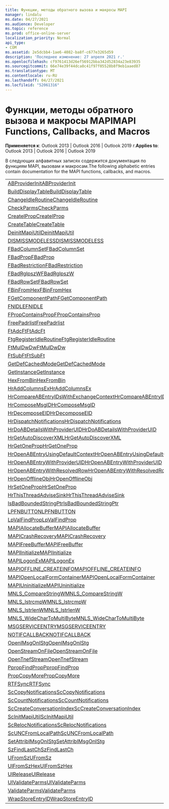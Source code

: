 ```yaml
---
title: Функции, методы обратного вызова и макросы MAPI
manager: lindalu
ms.date: 04/27/2021
ms.audience: Developer
ms.topic: reference
ms.prod: office-online-server
localization_priority: Normal
api_type:
- COM
ms.assetid: 2e5dcbb4-1ae6-4082-ba8f-c677e3265d59
description: 'Последнее изменение: 27 апреля 2021 г.'
ms.openlocfilehash: cf9761413d26ef56912bba342d52834a23e83935
ms.sourcegitcommit: 66e74e39f44dca8c41f97f05528b8f9eb1aaed87
ms.translationtype: MT
ms.contentlocale: ru-RU
ms.lasthandoff: 04/27/2021
ms.locfileid: "52061316"
---
```

# <a name="mapi-functions-callbacks-and-macros"></a><span data-ttu-id="c10ad-103">Функции, методы обратного вызова и макросы MAPI</span><span class="sxs-lookup"><span data-stu-id="c10ad-103">MAPI Functions, Callbacks, and Macros</span></span>

 
  
<span data-ttu-id="c10ad-104">**Применяется к**: Outlook 2013 | Outlook 2016 | Outlook 2019 г.</span><span class="sxs-lookup"><span data-stu-id="c10ad-104">**Applies to**: Outlook 2013 | Outlook 2016 | Outlook 2019</span></span>
  
<span data-ttu-id="c10ad-105">В следующих алфавитных записях содержится документация по функциям MAPI, вызовам и макросам.</span><span class="sxs-lookup"><span data-stu-id="c10ad-105">The following alphabetic entries contain documentation for the MAPI functions, callbacks, and macros.</span></span> 
  
|||
|:-----|:-----|
|[<span data-ttu-id="c10ad-106">ABProviderInit</span><span class="sxs-lookup"><span data-stu-id="c10ad-106">ABProviderInit</span></span>](abproviderinit.md) <br/> |[<span data-ttu-id="c10ad-107">ACCELERATEABSDI</span><span class="sxs-lookup"><span data-stu-id="c10ad-107">ACCELERATEABSDI</span></span>](accelerateabsdi.md) <br/> |
|[<span data-ttu-id="c10ad-108">BuildDisplayTable</span><span class="sxs-lookup"><span data-stu-id="c10ad-108">BuildDisplayTable</span></span>](builddisplaytable.md) <br/> |[<span data-ttu-id="c10ad-109">CALLERRELEASE</span><span class="sxs-lookup"><span data-stu-id="c10ad-109">CALLERRELEASE</span></span>](callerrelease.md) <br/> |
|[<span data-ttu-id="c10ad-110">ChangeIdleRoutine</span><span class="sxs-lookup"><span data-stu-id="c10ad-110">ChangeIdleRoutine</span></span>](changeidleroutine.md) <br/> |[<span data-ttu-id="c10ad-111">CheckParameters</span><span class="sxs-lookup"><span data-stu-id="c10ad-111">CheckParameters</span></span>](checkparms.md) <br/> |
|[<span data-ttu-id="c10ad-112">CheckParms</span><span class="sxs-lookup"><span data-stu-id="c10ad-112">CheckParms</span></span>](checkparms.md) <br/> |[<span data-ttu-id="c10ad-113">CloseIMsgSession</span><span class="sxs-lookup"><span data-stu-id="c10ad-113">CloseIMsgSession</span></span>](closeimsgsession.md) <br/> |
|[<span data-ttu-id="c10ad-114">CreateIProp</span><span class="sxs-lookup"><span data-stu-id="c10ad-114">CreateIProp</span></span>](createiprop.md) <br/> |[<span data-ttu-id="c10ad-115">CreateMAPIInitializationMonitor</span><span class="sxs-lookup"><span data-stu-id="c10ad-115">CreateMAPIInitializationMonitor</span></span>](createmapiinitializationmonitor.md) <br/> |
|[<span data-ttu-id="c10ad-116">CreateTable</span><span class="sxs-lookup"><span data-stu-id="c10ad-116">CreateTable</span></span>](createtable.md) <br/> |  <br/>|
|[<span data-ttu-id="c10ad-117">DeinitMapiUtil</span><span class="sxs-lookup"><span data-stu-id="c10ad-117">DeinitMapiUtil</span></span>](deinitmapiutil.md) <br/> |[<span data-ttu-id="c10ad-118">DeregisterIdleRoutine</span><span class="sxs-lookup"><span data-stu-id="c10ad-118">DeregisterIdleRoutine</span></span>](deregisteridleroutine.md) <br/> |
|[<span data-ttu-id="c10ad-119">DISMISSMODELESS</span><span class="sxs-lookup"><span data-stu-id="c10ad-119">DISMISSMODELESS</span></span>](dismissmodeless.md) <br/> |[<span data-ttu-id="c10ad-120">EnableIdleRoutine</span><span class="sxs-lookup"><span data-stu-id="c10ad-120">EnableIdleRoutine</span></span>](enableidleroutine.md) <br/> |
|[<span data-ttu-id="c10ad-121">FBadColumnSet</span><span class="sxs-lookup"><span data-stu-id="c10ad-121">FBadColumnSet</span></span>](fbadcolumnset.md) <br/> |[<span data-ttu-id="c10ad-122">FBadEntryList</span><span class="sxs-lookup"><span data-stu-id="c10ad-122">FBadEntryList</span></span>](fbadentrylist.md) <br/> |
|[<span data-ttu-id="c10ad-123">FBadProp</span><span class="sxs-lookup"><span data-stu-id="c10ad-123">FBadProp</span></span>](fbadprop.md) <br/> |[<span data-ttu-id="c10ad-124">FBadPropTag</span><span class="sxs-lookup"><span data-stu-id="c10ad-124">FBadPropTag</span></span>](fbadproptag.md) <br/> |
|[<span data-ttu-id="c10ad-125">FBadRestriction</span><span class="sxs-lookup"><span data-stu-id="c10ad-125">FBadRestriction</span></span>](fbadrestriction.md) <br/> |[<span data-ttu-id="c10ad-126">FBadRglpNameID</span><span class="sxs-lookup"><span data-stu-id="c10ad-126">FBadRglpNameID</span></span>](fbadrglpnameid.md) <br/> |
|[<span data-ttu-id="c10ad-127">FBadRglpszW</span><span class="sxs-lookup"><span data-stu-id="c10ad-127">FBadRglpszW</span></span>](fbadrglpszw.md) <br/> |[<span data-ttu-id="c10ad-128">FBadRow</span><span class="sxs-lookup"><span data-stu-id="c10ad-128">FBadRow</span></span>](fbadrow.md) <br/> |
|[<span data-ttu-id="c10ad-129">FBadRowSet</span><span class="sxs-lookup"><span data-stu-id="c10ad-129">FBadRowSet</span></span>](fbadrowset.md) <br/> |[<span data-ttu-id="c10ad-130">FBadSortOrderSet</span><span class="sxs-lookup"><span data-stu-id="c10ad-130">FBadSortOrderSet</span></span>](fbadsortorderset.md) <br/> |
|[<span data-ttu-id="c10ad-131">FBinFromHex</span><span class="sxs-lookup"><span data-stu-id="c10ad-131">FBinFromHex</span></span>](fbinfromhex.md) <br/> |[<span data-ttu-id="c10ad-132">FEqualNames</span><span class="sxs-lookup"><span data-stu-id="c10ad-132">FEqualNames</span></span>](fequalnames.md) <br/> |
|[<span data-ttu-id="c10ad-133">FGetComponentPath</span><span class="sxs-lookup"><span data-stu-id="c10ad-133">FGetComponentPath</span></span>](fgetcomponentpath.md) <br/> |[<span data-ttu-id="c10ad-134">FixMAPI</span><span class="sxs-lookup"><span data-stu-id="c10ad-134">FixMAPI</span></span>](fixmapi.md) <br/> |
|[<span data-ttu-id="c10ad-135">FNIDLE</span><span class="sxs-lookup"><span data-stu-id="c10ad-135">FNIDLE</span></span>](fnidle.md) <br/> |[<span data-ttu-id="c10ad-136">FPropCompareProp</span><span class="sxs-lookup"><span data-stu-id="c10ad-136">FPropCompareProp</span></span>](fpropcompareprop.md) <br/> |
|[<span data-ttu-id="c10ad-137">FPropContainsProp</span><span class="sxs-lookup"><span data-stu-id="c10ad-137">FPropContainsProp</span></span>](fpropcontainsprop.md) <br/> |[<span data-ttu-id="c10ad-138">FPropExists</span><span class="sxs-lookup"><span data-stu-id="c10ad-138">FPropExists</span></span>](fpropexists.md) <br/> |
|[<span data-ttu-id="c10ad-139">FreePadrlist</span><span class="sxs-lookup"><span data-stu-id="c10ad-139">FreePadrlist</span></span>](freepadrlist.md) <br/> |[<span data-ttu-id="c10ad-140">FreeProws</span><span class="sxs-lookup"><span data-stu-id="c10ad-140">FreeProws</span></span>](freeprows.md) <br/> |
|[<span data-ttu-id="c10ad-141">FtAdcFt</span><span class="sxs-lookup"><span data-stu-id="c10ad-141">FtAdcFt</span></span>](ftadcft.md) <br/> |[<span data-ttu-id="c10ad-142">FtAddFt</span><span class="sxs-lookup"><span data-stu-id="c10ad-142">FtAddFt</span></span>](ftaddft.md) <br/> |
|[<span data-ttu-id="c10ad-143">FtgRegisterIdleRoutine</span><span class="sxs-lookup"><span data-stu-id="c10ad-143">FtgRegisterIdleRoutine</span></span>](ftgregisteridleroutine.md) <br/> |[<span data-ttu-id="c10ad-144">FtMulDw</span><span class="sxs-lookup"><span data-stu-id="c10ad-144">FtMulDw</span></span>](ftmuldw.md) <br/> |
|[<span data-ttu-id="c10ad-145">FtMulDwDw</span><span class="sxs-lookup"><span data-stu-id="c10ad-145">FtMulDwDw</span></span>](ftmuldwdw.md) <br/> |[<span data-ttu-id="c10ad-146">FtNegFt</span><span class="sxs-lookup"><span data-stu-id="c10ad-146">FtNegFt</span></span>](ftnegft.md) <br/> |
|[<span data-ttu-id="c10ad-147">FtSubFt</span><span class="sxs-lookup"><span data-stu-id="c10ad-147">FtSubFt</span></span>](ftsubft.md) <br/> |[<span data-ttu-id="c10ad-148">GetAttribIMsgOnIStg</span><span class="sxs-lookup"><span data-stu-id="c10ad-148">GetAttribIMsgOnIStg</span></span>](getattribimsgonistg.md) <br/> |
|[<span data-ttu-id="c10ad-149">GetDefCachedMode</span><span class="sxs-lookup"><span data-stu-id="c10ad-149">GetDefCachedMode</span></span>](getdefcachedmode.md) <br/> |[<span data-ttu-id="c10ad-150">GetDefCachedModeDownloadPubFoldFavs</span><span class="sxs-lookup"><span data-stu-id="c10ad-150">GetDefCachedModeDownloadPubFoldFavs</span></span>](getdefcachedmodedownloadpubfoldfavs.md) <br/> |
|[<span data-ttu-id="c10ad-151">GetInstance</span><span class="sxs-lookup"><span data-stu-id="c10ad-151">GetInstance</span></span>](getinstance.md) <br/> |[<span data-ttu-id="c10ad-152">GetTnefStreamCodepage</span><span class="sxs-lookup"><span data-stu-id="c10ad-152">GetTnefStreamCodepage</span></span>](gettnefstreamcodepage.md) <br/> |
|[<span data-ttu-id="c10ad-153">HexFromBin</span><span class="sxs-lookup"><span data-stu-id="c10ad-153">HexFromBin</span></span>](hexfrombin.md) <br/> |[<span data-ttu-id="c10ad-154">HrAddColumns</span><span class="sxs-lookup"><span data-stu-id="c10ad-154">HrAddColumns</span></span>](hraddcolumns.md) <br/> |
|[<span data-ttu-id="c10ad-155">HrAddColumnsEx</span><span class="sxs-lookup"><span data-stu-id="c10ad-155">HrAddColumnsEx</span></span>](hraddcolumnsex.md) <br/> |[<span data-ttu-id="c10ad-156">HrAllocAdviseSink</span><span class="sxs-lookup"><span data-stu-id="c10ad-156">HrAllocAdviseSink</span></span>](hrallocadvisesink.md) <br/> |
|[<span data-ttu-id="c10ad-157">HrCompareABEntryIDsWithExchangeContext</span><span class="sxs-lookup"><span data-stu-id="c10ad-157">HrCompareABEntryIDsWithExchangeContext</span></span>](hrcompareabentryidswithexchangecontext.md) <br/> |[<span data-ttu-id="c10ad-158">HrComposeEID</span><span class="sxs-lookup"><span data-stu-id="c10ad-158">HrComposeEID</span></span>](hrcomposeeid.md) <br/> |
|[<span data-ttu-id="c10ad-159">HrComposeMsgID</span><span class="sxs-lookup"><span data-stu-id="c10ad-159">HrComposeMsgID</span></span>](hrcomposemsgid.md) <br/> |[<span data-ttu-id="c10ad-160">HrCreateOfflineObj</span><span class="sxs-lookup"><span data-stu-id="c10ad-160">HrCreateOfflineObj</span></span>](hrcreateofflineobj.md) <br/> |
|[<span data-ttu-id="c10ad-161">HrDecomposeEID</span><span class="sxs-lookup"><span data-stu-id="c10ad-161">HrDecomposeEID</span></span>](hrdecomposeeid.md) <br/> |[<span data-ttu-id="c10ad-162">HrDecomposeMsgID</span><span class="sxs-lookup"><span data-stu-id="c10ad-162">HrDecomposeMsgID</span></span>](hrdecomposemsgid.md) <br/> |
|[<span data-ttu-id="c10ad-163">HrDispatchNotifications</span><span class="sxs-lookup"><span data-stu-id="c10ad-163">HrDispatchNotifications</span></span>](hrdispatchnotifications.md) <br/> |[<span data-ttu-id="c10ad-164">HrDoABDetailsWithExchangeContext</span><span class="sxs-lookup"><span data-stu-id="c10ad-164">HrDoABDetailsWithExchangeContext</span></span>](hrdoabdetailswithexchangecontext.md) <br/> |
|[<span data-ttu-id="c10ad-165">HrDoABDetailsWithProviderUID</span><span class="sxs-lookup"><span data-stu-id="c10ad-165">HrDoABDetailsWithProviderUID</span></span>](hrdoabdetailswithprovideruid.md) <br/> |[<span data-ttu-id="c10ad-166">HrEntryIDFromSz</span><span class="sxs-lookup"><span data-stu-id="c10ad-166">HrEntryIDFromSz</span></span>](hrentryidfromsz.md) <br/> |
|[<span data-ttu-id="c10ad-167">HrGetAutoDiscoverXML</span><span class="sxs-lookup"><span data-stu-id="c10ad-167">HrGetAutoDiscoverXML</span></span>](hrgetautodiscoverxml.md) <br/> |[<span data-ttu-id="c10ad-168">HrGetGALFromEmsmdbUID</span><span class="sxs-lookup"><span data-stu-id="c10ad-168">HrGetGALFromEmsmdbUID</span></span>](hrgetgalfromemsmdbuid.md) <br/> |
|[<span data-ttu-id="c10ad-169">HrGetOneProp</span><span class="sxs-lookup"><span data-stu-id="c10ad-169">HrGetOneProp</span></span>](hrgetoneprop.md) <br/> |[<span data-ttu-id="c10ad-170">HrIStorageFromStream</span><span class="sxs-lookup"><span data-stu-id="c10ad-170">HrIStorageFromStream</span></span>](hristoragefromstream.md) <br/> |
|[<span data-ttu-id="c10ad-171">HrOpenABEntryUsingDefaultContext</span><span class="sxs-lookup"><span data-stu-id="c10ad-171">HrOpenABEntryUsingDefaultContext</span></span>](hropenabentryusingdefaultcontext.md) <br/> |[<span data-ttu-id="c10ad-172">HrOpenABEntryWithExchangeContext</span><span class="sxs-lookup"><span data-stu-id="c10ad-172">HrOpenABEntryWithExchangeContext</span></span>](hropenabentrywithexchangecontext.md) <br/> |
|[<span data-ttu-id="c10ad-173">HrOpenABEntryWithProviderUID</span><span class="sxs-lookup"><span data-stu-id="c10ad-173">HrOpenABEntryWithProviderUID</span></span>](hropenabentrywithprovideruid.md) <br/> |[<span data-ttu-id="c10ad-174">HrOpenABEntryWithProviderUIDSupport</span><span class="sxs-lookup"><span data-stu-id="c10ad-174">HrOpenABEntryWithProviderUIDSupport</span></span>](hropenabentrywithprovideruidsupport.md) <br/> |
|[<span data-ttu-id="c10ad-175">HrOpenABEntryWithResolvedRow</span><span class="sxs-lookup"><span data-stu-id="c10ad-175">HrOpenABEntryWithResolvedRow</span></span>](hropenabentrywithresolvedrow.md) <br/> |[<span data-ttu-id="c10ad-176">HrOpenABEntryWithSupport</span><span class="sxs-lookup"><span data-stu-id="c10ad-176">HrOpenABEntryWithSupport</span></span>](hropenabentrywithsupport.md) <br/> |
|[<span data-ttu-id="c10ad-177">HrOpenOfflineObj</span><span class="sxs-lookup"><span data-stu-id="c10ad-177">HrOpenOfflineObj</span></span>](hropenofflineobj.md) <br/> |[<span data-ttu-id="c10ad-178">HrQueryAllRows</span><span class="sxs-lookup"><span data-stu-id="c10ad-178">HrQueryAllRows</span></span>](hrqueryallrows.md) <br/> |
|[<span data-ttu-id="c10ad-179">HrSetOneProp</span><span class="sxs-lookup"><span data-stu-id="c10ad-179">HrSetOneProp</span></span>](hrsetoneprop.md) <br/> |[<span data-ttu-id="c10ad-180">HrSzFromEntryID</span><span class="sxs-lookup"><span data-stu-id="c10ad-180">HrSzFromEntryID</span></span>](hrszfromentryid.md) <br/> |
|[<span data-ttu-id="c10ad-181">HrThisThreadAdviseSink</span><span class="sxs-lookup"><span data-stu-id="c10ad-181">HrThisThreadAdviseSink</span></span>](hrthisthreadadvisesink.md) <br/> |[<span data-ttu-id="c10ad-182">HrValidateIPMSubtree</span><span class="sxs-lookup"><span data-stu-id="c10ad-182">HrValidateIPMSubtree</span></span>](hrvalidateipmsubtree.md) <br/> |
|[<span data-ttu-id="c10ad-183">IsBadBoundedStringPtr</span><span class="sxs-lookup"><span data-stu-id="c10ad-183">IsBadBoundedStringPtr</span></span>](isbadboundedstringptr.md) <br/> |[<span data-ttu-id="c10ad-184">LAUNCHWIZARDENTRY</span><span class="sxs-lookup"><span data-stu-id="c10ad-184">LAUNCHWIZARDENTRY</span></span>](launchwizardentry.md) <br/> |
|[<span data-ttu-id="c10ad-185">LPFNBUTTON</span><span class="sxs-lookup"><span data-stu-id="c10ad-185">LPFNBUTTON</span></span>](lpfnbutton.md) <br/> |[<span data-ttu-id="c10ad-186">LPropCompareProp</span><span class="sxs-lookup"><span data-stu-id="c10ad-186">LPropCompareProp</span></span>](lpropcompareprop.md) <br/> |
|[<span data-ttu-id="c10ad-187">LpValFindProp</span><span class="sxs-lookup"><span data-stu-id="c10ad-187">LpValFindProp</span></span>](lpvalfindprop.md) <br/> |[<span data-ttu-id="c10ad-188">MAPIAdminProfiles</span><span class="sxs-lookup"><span data-stu-id="c10ad-188">MAPIAdminProfiles</span></span>](mapiadminprofiles.md) <br/> |
|[<span data-ttu-id="c10ad-189">MAPIAllocateBuffer</span><span class="sxs-lookup"><span data-stu-id="c10ad-189">MAPIAllocateBuffer</span></span>](mapiallocatebuffer.md) <br/> |[<span data-ttu-id="c10ad-190">MAPIAllocateMore</span><span class="sxs-lookup"><span data-stu-id="c10ad-190">MAPIAllocateMore</span></span>](mapiallocatemore.md) <br/> |
|[<span data-ttu-id="c10ad-191">MAPICrashRecovery</span><span class="sxs-lookup"><span data-stu-id="c10ad-191">MAPICrashRecovery</span></span>](mapicrashrecovery.md) <br/> |[<span data-ttu-id="c10ad-192">MAPIDeInitIdle</span><span class="sxs-lookup"><span data-stu-id="c10ad-192">MAPIDeInitIdle</span></span>](mapideinitidle.md) <br/> |
|[<span data-ttu-id="c10ad-193">MAPIFreeBuffer</span><span class="sxs-lookup"><span data-stu-id="c10ad-193">MAPIFreeBuffer</span></span>](mapifreebuffer.md) <br/> |[<span data-ttu-id="c10ad-194">MAPIGetDefaultMalloc</span><span class="sxs-lookup"><span data-stu-id="c10ad-194">MAPIGetDefaultMalloc</span></span>](mapigetdefaultmalloc.md) <br/> |
|[<span data-ttu-id="c10ad-195">MAPIInitialize</span><span class="sxs-lookup"><span data-stu-id="c10ad-195">MAPIInitialize</span></span>](mapiinitialize.md) <br/> |[<span data-ttu-id="c10ad-196">MAPIInitIdle</span><span class="sxs-lookup"><span data-stu-id="c10ad-196">MAPIInitIdle</span></span>](mapiinitidle.md) <br/> |
|[<span data-ttu-id="c10ad-197">MAPILogonEx</span><span class="sxs-lookup"><span data-stu-id="c10ad-197">MAPILogonEx</span></span>](mapilogonex.md) <br/> |[<span data-ttu-id="c10ad-198">MAPIOFFLINE_AGGREGATEINFO</span><span class="sxs-lookup"><span data-stu-id="c10ad-198">MAPIOFFLINE_AGGREGATEINFO</span></span>](mapioffline_aggregateinfo.md) <br/> |
|[<span data-ttu-id="c10ad-199">MAPIOFFLINE_CREATEINFO</span><span class="sxs-lookup"><span data-stu-id="c10ad-199">MAPIOFFLINE_CREATEINFO</span></span>](mapioffline_createinfo.md) <br/> |[<span data-ttu-id="c10ad-200">MAPIOpenFormMgr</span><span class="sxs-lookup"><span data-stu-id="c10ad-200">MAPIOpenFormMgr</span></span>](mapiopenformmgr.md) <br/> |
|[<span data-ttu-id="c10ad-201">MAPIOpenLocalFormContainer</span><span class="sxs-lookup"><span data-stu-id="c10ad-201">MAPIOpenLocalFormContainer</span></span>](mapiopenlocalformcontainer.md) <br/> |[<span data-ttu-id="c10ad-202">MAPIReallocateBuffer</span><span class="sxs-lookup"><span data-stu-id="c10ad-202">MAPIReallocateBuffer</span></span>](mapireallocatebuffer.md) <br/> |
|[<span data-ttu-id="c10ad-203">MAPIUninitialize</span><span class="sxs-lookup"><span data-stu-id="c10ad-203">MAPIUninitialize</span></span>](mapiuninitialize.md) <br/> |[<span data-ttu-id="c10ad-204">MapStorageSCode</span><span class="sxs-lookup"><span data-stu-id="c10ad-204">MapStorageSCode</span></span>](mapstoragescode.md) <br/> |
|[<span data-ttu-id="c10ad-205">MNLS_CompareStringW</span><span class="sxs-lookup"><span data-stu-id="c10ad-205">MNLS_CompareStringW</span></span>](mnls_comparestringw.md) <br/> |[<span data-ttu-id="c10ad-206">MNLS_IsBadStringPtrW</span><span class="sxs-lookup"><span data-stu-id="c10ad-206">MNLS_IsBadStringPtrW</span></span>](mnls_isbadstringptrw.md) <br/> |
|[<span data-ttu-id="c10ad-207">MNLS_lstrcmpW</span><span class="sxs-lookup"><span data-stu-id="c10ad-207">MNLS_lstrcmpW</span></span>](mnls_lstrcmpw.md) <br/> |[<span data-ttu-id="c10ad-208">MNLS_lstrcpyW</span><span class="sxs-lookup"><span data-stu-id="c10ad-208">MNLS_lstrcpyW</span></span>](mnls_lstrcpyw.md) <br/> |
|[<span data-ttu-id="c10ad-209">MNLS_lstrlenW</span><span class="sxs-lookup"><span data-stu-id="c10ad-209">MNLS_lstrlenW</span></span>](mnls_lstrlenw.md) <br/> |[<span data-ttu-id="c10ad-210">MNLS_MultiByteToWideChar</span><span class="sxs-lookup"><span data-stu-id="c10ad-210">MNLS_MultiByteToWideChar</span></span>](mnls_multibytetowidechar.md) <br/> |
|[<span data-ttu-id="c10ad-211">MNLS_WideCharToMultiByte</span><span class="sxs-lookup"><span data-stu-id="c10ad-211">MNLS_WideCharToMultiByte</span></span>](mnls_widechartomultibyte.md) <br/> |[<span data-ttu-id="c10ad-212">MSGCALLRELEASE</span><span class="sxs-lookup"><span data-stu-id="c10ad-212">MSGCALLRELEASE</span></span>](msgcallrelease.md) <br/> |
|[<span data-ttu-id="c10ad-213">MSGSERVICEENTRY</span><span class="sxs-lookup"><span data-stu-id="c10ad-213">MSGSERVICEENTRY</span></span>](msgserviceentry.md) <br/> |[<span data-ttu-id="c10ad-214">MSProviderInit</span><span class="sxs-lookup"><span data-stu-id="c10ad-214">MSProviderInit</span></span>](msproviderinit.md) <br/> |
|[<span data-ttu-id="c10ad-215">NOTIFCALLBACK</span><span class="sxs-lookup"><span data-stu-id="c10ad-215">NOTIFCALLBACK</span></span>](notifcallback.md) <br/> |[<span data-ttu-id="c10ad-216">NSTServiceEntry</span><span class="sxs-lookup"><span data-stu-id="c10ad-216">NSTServiceEntry</span></span>](nstserviceentry.md) <br/> |
|[<span data-ttu-id="c10ad-217">OpenIMsgOnIStg</span><span class="sxs-lookup"><span data-stu-id="c10ad-217">OpenIMsgOnIStg</span></span>](openimsgonistg.md) <br/> |[<span data-ttu-id="c10ad-218">OpenIMsgSession</span><span class="sxs-lookup"><span data-stu-id="c10ad-218">OpenIMsgSession</span></span>](openimsgsession.md) <br/> |
|[<span data-ttu-id="c10ad-219">OpenStreamOnFile</span><span class="sxs-lookup"><span data-stu-id="c10ad-219">OpenStreamOnFile</span></span>](openstreamonfile.md) <br/> |[<span data-ttu-id="c10ad-220">OpenStreamOnFileW</span><span class="sxs-lookup"><span data-stu-id="c10ad-220">OpenStreamOnFileW</span></span>](openstreamonfilew.md) <br/> |
|[<span data-ttu-id="c10ad-221">OpenTnefStream</span><span class="sxs-lookup"><span data-stu-id="c10ad-221">OpenTnefStream</span></span>](opentnefstream.md) <br/> |[<span data-ttu-id="c10ad-222">OpenTnefStreamEx</span><span class="sxs-lookup"><span data-stu-id="c10ad-222">OpenTnefStreamEx</span></span>](opentnefstreamex.md) <br/> |
|[<span data-ttu-id="c10ad-223">PpropFindProp</span><span class="sxs-lookup"><span data-stu-id="c10ad-223">PpropFindProp</span></span>](ppropfindprop.md) <br/> |[<span data-ttu-id="c10ad-224">PreprocessMessage</span><span class="sxs-lookup"><span data-stu-id="c10ad-224">PreprocessMessage</span></span>](preprocessmessage.md) <br/> |
|[<span data-ttu-id="c10ad-225">PropCopyMore</span><span class="sxs-lookup"><span data-stu-id="c10ad-225">PropCopyMore</span></span>](propcopymore.md) <br/> |[<span data-ttu-id="c10ad-226">RemovePreprocessInfo</span><span class="sxs-lookup"><span data-stu-id="c10ad-226">RemovePreprocessInfo</span></span>](removepreprocessinfo.md) <br/> |
|[<span data-ttu-id="c10ad-227">RTFSync</span><span class="sxs-lookup"><span data-stu-id="c10ad-227">RTFSync</span></span>](rtfsync.md) <br/> |[<span data-ttu-id="c10ad-228">ScBinFromHexBounded</span><span class="sxs-lookup"><span data-stu-id="c10ad-228">ScBinFromHexBounded</span></span>](scbinfromhexbounded.md) <br/> |
|[<span data-ttu-id="c10ad-229">ScCopyNotifications</span><span class="sxs-lookup"><span data-stu-id="c10ad-229">ScCopyNotifications</span></span>](sccopynotifications.md) <br/> |[<span data-ttu-id="c10ad-230">ScCopyProps</span><span class="sxs-lookup"><span data-stu-id="c10ad-230">ScCopyProps</span></span>](sccopyprops.md) <br/> |
|[<span data-ttu-id="c10ad-231">ScCountNotifications</span><span class="sxs-lookup"><span data-stu-id="c10ad-231">ScCountNotifications</span></span>](sccountnotifications.md) <br/> |[<span data-ttu-id="c10ad-232">ScCountProps</span><span class="sxs-lookup"><span data-stu-id="c10ad-232">ScCountProps</span></span>](sccountprops.md) <br/> |
|[<span data-ttu-id="c10ad-233">ScCreateConversationIndex</span><span class="sxs-lookup"><span data-stu-id="c10ad-233">ScCreateConversationIndex</span></span>](sccreateconversationindex.md) <br/> |[<span data-ttu-id="c10ad-234">ScDupPropset</span><span class="sxs-lookup"><span data-stu-id="c10ad-234">ScDupPropset</span></span>](scduppropset.md) <br/> |
|[<span data-ttu-id="c10ad-235">ScInitMapiUtil</span><span class="sxs-lookup"><span data-stu-id="c10ad-235">ScInitMapiUtil</span></span>](scinitmapiutil.md) <br/> |[<span data-ttu-id="c10ad-236">ScLocalPathFromUNC</span><span class="sxs-lookup"><span data-stu-id="c10ad-236">ScLocalPathFromUNC</span></span>](sclocalpathfromunc.md) <br/> |
|[<span data-ttu-id="c10ad-237">ScRelocNotifications</span><span class="sxs-lookup"><span data-stu-id="c10ad-237">ScRelocNotifications</span></span>](screlocnotifications.md) <br/> |[<span data-ttu-id="c10ad-238">ScRelocProps</span><span class="sxs-lookup"><span data-stu-id="c10ad-238">ScRelocProps</span></span>](screlocprops.md) <br/> |
|[<span data-ttu-id="c10ad-239">ScUNCFromLocalPath</span><span class="sxs-lookup"><span data-stu-id="c10ad-239">ScUNCFromLocalPath</span></span>](scuncfromlocalpath.md) <br/> |[<span data-ttu-id="c10ad-240">SERVICEWIZARDDLGPROC</span><span class="sxs-lookup"><span data-stu-id="c10ad-240">SERVICEWIZARDDLGPROC</span></span>](servicewizarddlgproc.md) <br/> |
|[<span data-ttu-id="c10ad-241">SetAttribIMsgOnIStg</span><span class="sxs-lookup"><span data-stu-id="c10ad-241">SetAttribIMsgOnIStg</span></span>](setattribimsgonistg.md) <br/> |[<span data-ttu-id="c10ad-242">SzFindCh</span><span class="sxs-lookup"><span data-stu-id="c10ad-242">SzFindCh</span></span>](szfindch.md) <br/> |
|[<span data-ttu-id="c10ad-243">SzFindLastCh</span><span class="sxs-lookup"><span data-stu-id="c10ad-243">SzFindLastCh</span></span>](szfindlastch.md) <br/> |[<span data-ttu-id="c10ad-244">SzFindSz</span><span class="sxs-lookup"><span data-stu-id="c10ad-244">SzFindSz</span></span>](szfindsz.md) <br/> |
|[<span data-ttu-id="c10ad-245">UFromSz</span><span class="sxs-lookup"><span data-stu-id="c10ad-245">UFromSz</span></span>](ufromsz.md) <br/> |[<span data-ttu-id="c10ad-246">UlAddRef</span><span class="sxs-lookup"><span data-stu-id="c10ad-246">UlAddRef</span></span>](uladdref.md) <br/> |
|[<span data-ttu-id="c10ad-247">UlFromSzHex</span><span class="sxs-lookup"><span data-stu-id="c10ad-247">UlFromSzHex</span></span>](ulfromszhex.md) <br/> |[<span data-ttu-id="c10ad-248">UlPropSize</span><span class="sxs-lookup"><span data-stu-id="c10ad-248">UlPropSize</span></span>](ulpropsize.md) <br/> |
|[<span data-ttu-id="c10ad-249">UlRelease</span><span class="sxs-lookup"><span data-stu-id="c10ad-249">UlRelease</span></span>](ulrelease.md) <br/> |[<span data-ttu-id="c10ad-250">UlValidateParameters</span><span class="sxs-lookup"><span data-stu-id="c10ad-250">UlValidateParameters</span></span>](ulvalidateparameters.md) <br/> |
|[<span data-ttu-id="c10ad-251">UlValidateParms</span><span class="sxs-lookup"><span data-stu-id="c10ad-251">UlValidateParms</span></span>](ulvalidateparms.md) <br/> |[<span data-ttu-id="c10ad-252">ValidateParameters</span><span class="sxs-lookup"><span data-stu-id="c10ad-252">ValidateParameters</span></span>](validateparameters.md) <br/> |
|[<span data-ttu-id="c10ad-253">ValidateParms</span><span class="sxs-lookup"><span data-stu-id="c10ad-253">ValidateParms</span></span>](validateparms.md) <br/> |[<span data-ttu-id="c10ad-254">WIZARDENTRY</span><span class="sxs-lookup"><span data-stu-id="c10ad-254">WIZARDENTRY</span></span>](wizardentry.md) <br/> |
|[<span data-ttu-id="c10ad-255">WrapStoreEntryID</span><span class="sxs-lookup"><span data-stu-id="c10ad-255">WrapStoreEntryID</span></span>](wrapstoreentryid.md) <br/> |[<span data-ttu-id="c10ad-256">XPProviderInit</span><span class="sxs-lookup"><span data-stu-id="c10ad-256">XPProviderInit</span></span>](xpproviderinit.md) <br/> |
   


